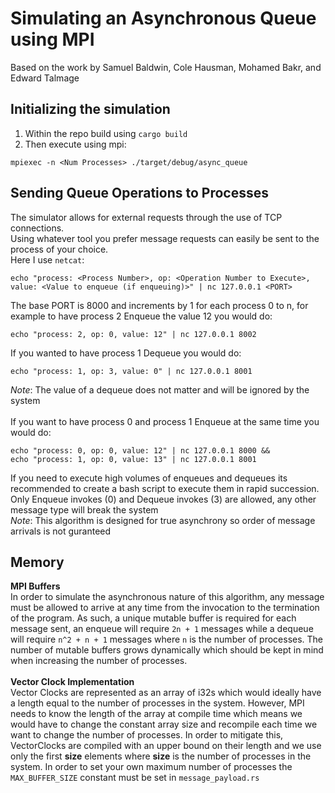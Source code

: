 # Simulating an Asynchronous Queue using MPI
Based on the work by Samuel Baldwin, Cole Hausman, Mohamed Bakr, and Edward Talmage

## Initializing the simulation
1. Within the repo build using `cargo build`
2. Then execute using mpi:
```
mpiexec -n <Num Processes> ./target/debug/async_queue
```
## Sending Queue Operations to Processes
The simulator allows for external requests through the use of TCP connections.\
Using whatever tool you prefer message requests can easily be sent to the process of your choice.\
Here I use `netcat`:
```
echo "process: <Process Number>, op: <Operation Number to Execute>, value: <Value to enqueue (if enqueuing)>" | nc 127.0.0.1 <PORT> 
```
The base PORT is 8000 and increments by 1 for each process 0 to n, for example to have process 2 Enqueue the value 12 you would do:
```
echo "process: 2, op: 0, value: 12" | nc 127.0.0.1 8002 
```
If you wanted to have process 1 Dequeue you would do:
```
echo "process: 1, op: 3, value: 0" | nc 127.0.0.1 8001
```
*Note*: The value of a dequeue does not matter and will be ignored by the system\
\
If you want to have process 0 and process 1 Enqueue at the same time you would do:
```
echo "process: 0, op: 0, value: 12" | nc 127.0.0.1 8000 && 
echo "process: 1, op: 0, value: 13" | nc 127.0.0.1 8001 
```
If you need to execute high volumes of enqueues and dequeues its recommended to create a bash script to execute them in rapid succession.\
Only Enqueue invokes (0) and Dequeue invokes (3) are allowed, any other message type will break the system\
*Note*: This algorithm is designed for true asynchrony so order of message arrivals is not guranteed 

## Memory
**MPI Buffers** \
In order to simulate the asynchronous nature of this algorithm, any message must be allowed to arrive at any time from the invocation to the termination of the program. As such, a unique mutable buffer is required for each message sent, an enqueue will require `2n + 1` messages while a dequeue will require `n^2 + n + 1` messages where `n` is the number of processes. The number of mutable buffers grows dynamically which should be kept in mind when increasing the number of processes.\
\
**Vector Clock Implementation** \
Vector Clocks are represented as an array of i32s which would ideally have a length equal to the number of processes in the system. However, MPI needs to know the length of the array at compile time which means we would have to change the constant array size and recompile each time we want to change the number of processes. In order to mitigate this, VectorClocks are compiled with an upper bound on their length and we use only the first **size** elements where **size** is the number of processes in the system. In order to set your own maximum number of processes the `MAX_BUFFER_SIZE` constant must be set in `message_payload.rs`
